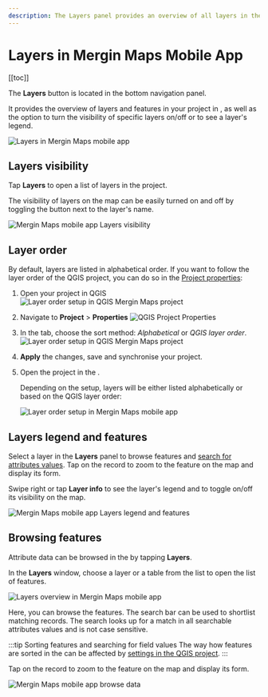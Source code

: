 ```yaml
---
description: The Layers panel provides an overview of all layers in the project. Here, you can turn layers on and off, view the layers' legend and browse features.
---
```


# Layers in Mergin Maps Mobile App
[[toc]]

The **Layers** button is located in the bottom navigation panel. 

It provides the overview of layers and features in your <MainPlatformNameLink /> project in <MobileAppName />, as well as the option to turn the visibility of specific layers on/off or to see a layer's legend.

![Layers in Mergin Maps mobile app](../../layer/non-spatial-data/mobile-app-non-spatial-layers.jpg "Layers in Mergin Maps mobile app")

## Layers visibility

Tap **Layers** to open a list of layers in the project.

The visibility of layers on the map can be easily turned on and off by toggling the button next to the layer's name.

![Mergin Maps mobile app Layers visibility](./mobile-app-layers-off.jpg "Mergin Maps mobile app Layers visibility")

## Layer order
By default, layers are listed in alphabetical order. If you want to follow the layer order of the QGIS project, you can do so in the [Project properties](../../gis/features/#layer-order):

1. Open your <MainPlatformName /> project in QGIS
   ![Layer order setup in QGIS Mergin Maps project](./qgis-layer-order.jpg "Layer order setup in QGIS Mergin Maps project")

2. Navigate to **Project** > **Properties** 
   ![QGIS Project Properties](../../gis/qgis-project-properties.jpg "QGIS Project Properties")
   
3. In the <MainPlatformName /> tab, choose the sort method: *Alphabetical* or *QGIS layer order*.
   ![Layer order setup in QGIS Mergin Maps project](../../gis/features/project-layer-order.jpg "Layer order setup in QGIS Mergin Maps project")

4. **Apply** the changes, save and synchronise your project.

5. Open the project in the <MobileAppNameShort />.
   
   Depending on the setup, layers will be either listed alphabetically or based on the QGIS layer order:
   
   ![Layer order setup in Mergin Maps mobile app](./mobile-app-layer-order.jpg "Layer order setup in Mergin Maps mobile app")
   

## Layers legend and features
Select a layer in the **Layers** panel to browse features and [search for attributes values](#browsing-features). Tap on the record to zoom to the feature on the map and display its form.

Swipe right or tap **Layer info** to see the layer's legend and to toggle on/off its visibility on the map.

![Mergin Maps mobile app Layers legend and features](./mobile-app-layers.jpg "Layers legend and features")

## Browsing features
Attribute data can be browsed in the <MobileAppNameShort /> by tapping **Layers**. 

In the **Layers** window, choose a layer or a table from the list to open the list of features.

![Layers overview in Mergin Maps mobile app](../mobile-app-ui/mobile-app-layers.jpg "Layers overview in Mergin Maps mobile app")

Here, you can browse the features. The search bar can be used to shortlist matching records. The search looks up for a match in all searchable attributes values and is not case sensitive.

:::tip Sorting features and searching for field values
The way how features are sorted in the <MobileAppNameShort /> can be affected by [settings in the QGIS project](../../gis/search_data/).
:::

Tap on the record to zoom to the feature on the map and display its form.

![Mergin Maps mobile app browse data](./mobile-app-search-data.jpg "Mergin Maps mobile app browse data")

